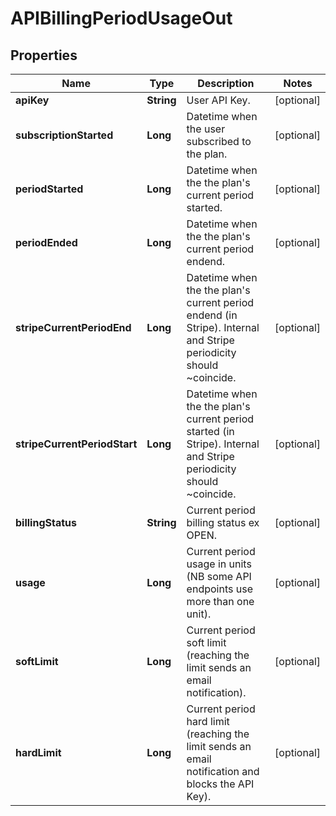 
# APIBillingPeriodUsageOut

## Properties
Name | Type | Description | Notes
------------ | ------------- | ------------- | -------------
**apiKey** | **String** | User API Key. |  [optional]
**subscriptionStarted** | **Long** | Datetime when the user subscribed to the plan. |  [optional]
**periodStarted** | **Long** | Datetime when the the plan&#39;s current period started. |  [optional]
**periodEnded** | **Long** | Datetime when the the plan&#39;s current period endend. |  [optional]
**stripeCurrentPeriodEnd** | **Long** | Datetime when the the plan&#39;s current period endend (in Stripe). Internal and Stripe periodicity should ~coincide. |  [optional]
**stripeCurrentPeriodStart** | **Long** | Datetime when the the plan&#39;s current period started (in Stripe). Internal and Stripe periodicity should ~coincide. |  [optional]
**billingStatus** | **String** | Current period billing status ex OPEN. |  [optional]
**usage** | **Long** | Current period usage in units (NB some API endpoints use more than one unit). |  [optional]
**softLimit** | **Long** | Current period soft limit (reaching the limit sends an email notification). |  [optional]
**hardLimit** | **Long** | Current period hard limit (reaching the limit sends an email notification and blocks the API Key). |  [optional]



